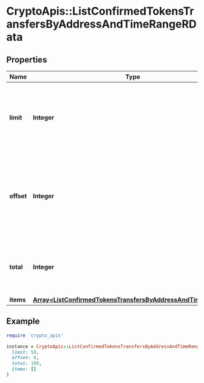 # CryptoApis::ListConfirmedTokensTransfersByAddressAndTimeRangeRData

## Properties

| Name | Type | Description | Notes |
| ---- | ---- | ----------- | ----- |
| **limit** | **Integer** | Defines how many items should be returned in the response per page basis. |  |
| **offset** | **Integer** | The starting index of the response items, i.e. where the response should start listing the returned items. |  |
| **total** | **Integer** | Defines the total number of items returned in the response. |  |
| **items** | [**Array&lt;ListConfirmedTokensTransfersByAddressAndTimeRangeRI&gt;**](ListConfirmedTokensTransfersByAddressAndTimeRangeRI.md) |  |  |

## Example

```ruby
require 'crypto_apis'

instance = CryptoApis::ListConfirmedTokensTransfersByAddressAndTimeRangeRData.new(
  limit: 50,
  offset: 0,
  total: 100,
  items: []
)
```


